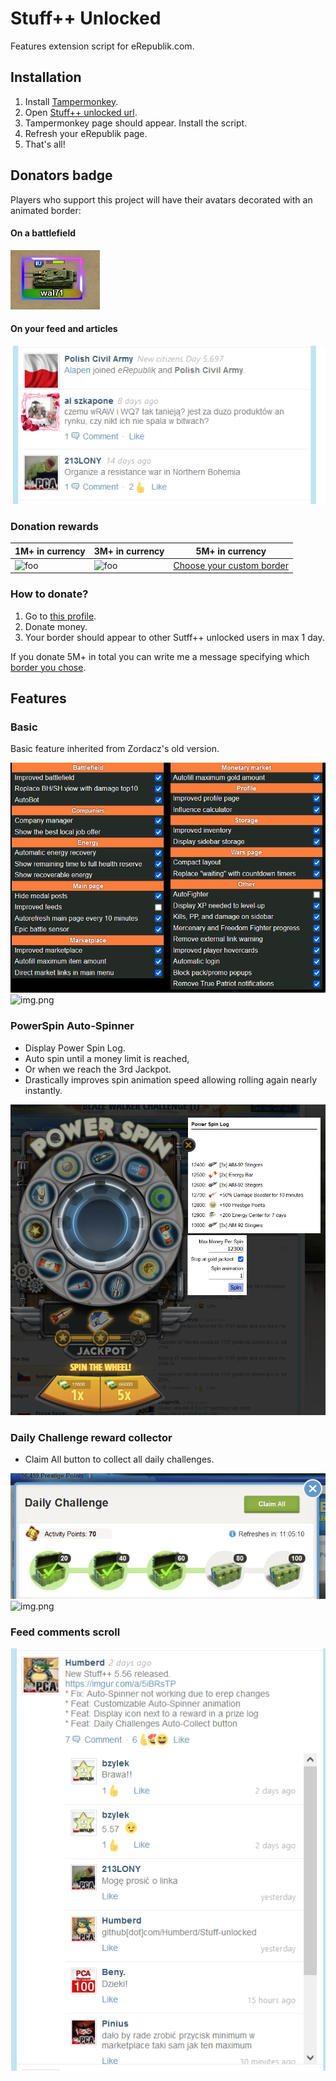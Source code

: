 # Stuff++ Unlocked

Features extension script for eRepublik.com.

## Installation

1. Install [Tampermonkey](https://www.tampermonkey.net/).
2. Open [Stuff++ unlocked url](https://github.com/Humberd/Stuff-unlocked/raw/master/src/index.user.js).
3. Tampermonkey page should appear. Install the script.
4. Refresh your eRepublik page.
5. That's all!

## Donators badge

Players who support this project
will have their avatars decorated with an animated border:

#### On a battlefield
![donator-border-battlefield-feature.png](assets%2Fdonator-border-battlefield-feature.png)

#### On your feed and articles
![donator-border-feed-feature.png](assets%2Fdonator-border-feed-feature.png)

### Donation rewards
| 1M+ in currency                                                                                                                    | 3M+ in currency                                                                                                                    | 5M+ in currency                                                                            |
|------------------------------------------------------------------------------------------------------------------------------------|------------------------------------------------------------------------------------------------------------------------------------|--------------------------------------------------------------------------------------------|
| ![foo](https://cdn.akamai.steamstatic.com/steamcommunity/public/images/items/2084820/63fb23284a65221b979c9baca15ac77dc2d4f564.png) | ![foo](https://cdn.akamai.steamstatic.com/steamcommunity/public/images/items/1037910/359032c610e13a8f370594b200b9ddf8b29aa8af.png) | [Choose your custom border](https://store.steampowered.com/points/shop/c/avatar/cluster/1) |

### How to donate?

1. Go to [this profile](https://www.erepublik.com/en/citizen/profile/4659830).
2. Donate money.
3. Your border should appear to other Sutff++ unlocked users in max 1 day. 

If you donate 5M+ in total you can write me a message specifying
which [border you chose](https://store.steampowered.com/points/shop/c/avatar/cluster/1).

## Features

### Basic

Basic feature inherited from Zordacz's old version.

![basic-stuff-features.png](assets%2Fbasic-stuff-features.png)![img.png](assets/img.png)

### PowerSpin Auto-Spinner

* Display Power Spin Log.
* Auto spin until a money limit is reached,
* Or when we reach the 3rd Jackpot.
* Drastically improves spin animation speed allowing rolling again nearly instantly.

![auto-spinner-feature.png](assets%2Fauto-spinner-feature.png)

### Daily Challenge reward collector

* Claim All button to collect all daily challenges.

![daily-challenge-collector-feature.png](assets%2Fdaily-challenge-collector-feature.png)![img.png](assets/img.png)

### Feed comments scroll

![feed-comments-scroll-feature.png](assets%2Ffeed-comments-scroll-feature.png)

